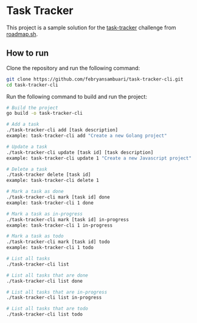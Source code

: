 # Task Tracker

This project is a sample solution for the [task-tracker](https://roadmap.sh/projects/task-tracker) challenge from [roadmap.sh](https://roadmap.sh/).

## How to run

Clone the repository and run the following command:

```bash
git clone https://github.com/febryansambuari/task-tracker-cli.git
cd task-tracker-cli
```

Run the following command to build and run the project:

```bash
# Build the project
go build -o task-tracker-cli

# Add a task
./task-tracker-cli add [task description]
example: task-tracker-cli add "Create a new Golang project"

# Update a task
./task-tracker-cli update [task id] [task description]
example: task-tracker-cli update 1 "Create a new Javascript project"

# Delete a task
./task-tracker delete [task id]
example: task-tracker-cli delete 1

# Mark a task as done
./task-tracker-cli mark [task id] done
example: task-tracker-cli 1 done

# Mark a task as in-progress
./task-tracker-cli mark [task id] in-progress
example: task-tracker-cli 1 in-progress

# Mark a task as todo
./task-tracker-cli mark [task id] todo
example: task-tracker-cli 1 todo

# List all tasks
./task-tracker-cli list

# List all tasks that are done
./task-tracker-cli list done

# List all tasks that are in-progress
./task-tracker-cli list in-progress

# List all tasks that are todo
./task-tracker-cli list todo
```